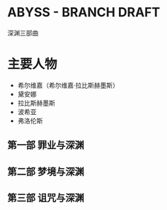 # ABYSS - BRANCH DRAFT
深渊三部曲

# 主要人物
- 希尔维嘉（希尔维嘉·拉比斯赫墨斯）
- 黛安娜
- 拉比斯赫墨斯
- 波希亚
- 弗洛伦斯

## 第一部 罪业与深渊

## 第二部 梦境与深渊

## 第三部 诅咒与深渊